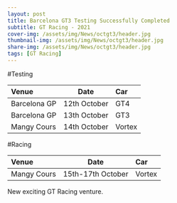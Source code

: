 ```yaml
---
layout: post
title: Barcelona GT3 Testing Successfully Completed
subtitle: GT Racing - 2021
cover-img: /assets/img/News/octgt3/header.jpg
thumbnail-img: /assets/img/News/octgt3/header.jpg
share-img: /assets/img/News/octgt3/header.jpg
tags: [GT Racing]
---
```




#Testing

| **Venue**     | **Date**          | **Car**|
|:--------------|:-----------------:|:------ |
| Barcelona GP  | 12th October      | GT4    |
| Barcelona GP  | 13th October      | GT3    |
| Mangy Cours   | 14th October      | Vortex |

#Racing

| **Venue**     | **Date**          | **Car**|
|:--------------|:-----------------:|:------ |
| Mangy Cours   | 15th-17th October | Vortex |


New exciting GT Racing venture.
